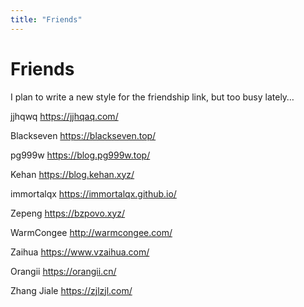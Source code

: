 ```yaml
---
title: "Friends"
---
```


# Friends

I plan to write a new style for the friendship link, but too busy lately… 

jjhqwq https://jjhqaq.com/

Blackseven https://blackseven.top/

pg999w https://blog.pg999w.top/

Kehan https://blog.kehan.xyz/

immortalqx https://immortalqx.github.io/

Zepeng https://bzpovo.xyz/

WarmCongee http://warmcongee.com/

Zaihua https://www.vzaihua.com/

Orangii https://orangii.cn/

Zhang Jiale https://zjlzjl.com/